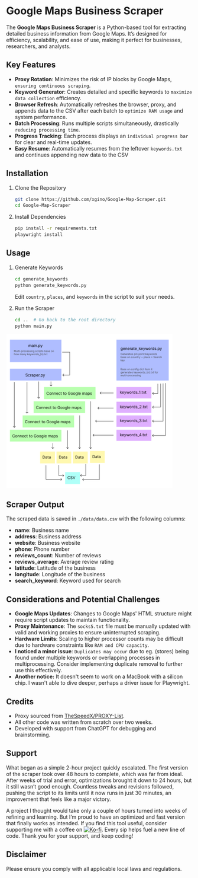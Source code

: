 # Google Maps Business Scraper  


The **Google Maps Business Scraper** is a Python-based tool for extracting detailed business information from Google Maps. It’s designed for efficiency, scalability, and ease of use, making it perfect for businesses, researchers, and analysts.


## Key Features

- **Proxy Rotation**: Minimizes the risk of IP blocks by Google Maps, `ensuring continuous scraping`.
- **Keyword Generator**: Creates detailed and specific keywords to `maximize data collection` efficiency.
- **Browser Refresh**: Automatically refreshes the browser, proxy, and appends data to the CSV after each batch to `optimize RAM usage` and system performance.
- **Batch Processing**: Runs multiple scripts simultaneously, drastically `reducing processing time`.
- **Progress Tracking**: Each process displays an `individual progress bar` for clear and real-time updates.
- **Easy Resume**: Automatically resumes from the leftover `keywords.txt` and continues appending new data to the CSV


## Installation

1. Clone the Repository

   ```bash
   git clone https://github.com/xgino/Google-Map-Scraper.git  
   cd Google-Map-Scraper  
   ```

2. Install Dependencies

   ```bash
   pip install -r requirements.txt  
   playwright install  
   ```

## Usage
1. Generate Keywords

   ```bash
   cd generate_keywords  
   python generate_keywords.py
   ```
   Edit `country`, `places`, and `keywords` in the script to suit your needs.

2. Run the Scraper

   ```bash
   cd ..  # Go back to the root directory  
   python main.py  
   ```

<img src="flow.png" alt="Project flow" width="450"/>

## Scraper Output  
The scraped data is saved in `./data/data.csv` with the following columns:

- **name**: Business name
- **address**: Business address
- **website**: Business website
- **phone**: Phone number
- **reviews_count**: Number of reviews
- **reviews_average**: Average review rating
- **latitude**: Latitude of the business
- **longitude**: Longitude of the business
- **search_keyword**: Keyword used for search


## Considerations and Potential Challenges
- **Google Maps Updates**: Changes to Google Maps' HTML structure might require script updates to maintain functionality.
- **Proxy Maintenance**: The `socks5.txt` file must be manually updated with valid and working proxies to ensure uninterrupted scraping.
- **Hardware Limits**: Scaling to higher processor counts may be difficult due to hardware constraints like `RAM and CPU capacity`.
- **I noticed a minor issue**: `Duplicates may occur` due to eg. (stores) being found under multiple keywords or overlapping processes in multiprocessing. Consider implementing duplicate removal to further use this effectively.
- **Another notice:** It doesn't seem to work on a MacBook with a silicon chip. I wasn't able to dive deeper, perhaps a driver issue for Playwright.


## Credits
- Proxy sourced from [TheSpeedX/PROXY-List](https://github.com/TheSpeedX/PROXY-List).
- All other code was written from scratch over two weeks.
- Developed with support from ChatGPT for debugging and brainstorming.

## Support  
What began as a simple 2-hour project quickly escalated. The first version of the scraper took over 48 hours to complete, which was far from ideal. After weeks of trial and error, optimizations brought it down to 24 hours, but it still wasn’t good enough. Countless tweaks and revisions followed, pushing the script to its limits until it now runs in just 30 minutes, an improvement that feels like a major victory.

A project I thought would take only a couple of hours turned into weeks of refining and learning. But I’m proud to have an optimized and fast version that finally works as intended. If you find this tool useful, consider supporting me with a coffee on [![Ko-fi](https://img.shields.io/badge/Ko--fi-FF5E5B?logo=ko-fi&logoColor=white)](https://ko-fi.com/xgino). Every sip helps fuel a new line of code. Thank you for your support, and keep coding!


## Disclaimer
Please ensure you comply with all applicable local laws and regulations.
